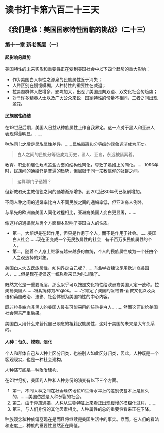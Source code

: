 # 读书打卡第六百二十三天
## 《我们是谁：美国国家特性面临的挑战》（二十三）
### 第十一章 新老断层（一）
#### 起影响的趋势

美国特性的未来实质和重要性正在受到美国社会中以下四个趋势的重大影响：
* 作为美国白人特性之源泉的民族属性近于消失；
* 人种区别在慢慢模糊，人种特性的重要性在减退；
* 拉美裔群体人数增多，影响加大，出现了美国走向双语、双文化社会的趋势；
* 对于许多精英人士以及广大公众来说，国家特性的份量不相同，二者之间出现差距。

#### 民族属性终结

在19世纪后期，美国人日益从种族属性上作自我界定。这一点对于黑人和亚洲人表现得最明显，……

种族同化之后是民族属性差异。……民族隔离和分等级的现象逐渐成为历史。
> 白人之间的民族分等级成为历史，黑人、亚裔，永远被隔离着。

教育、职业和居住地点这些方面的结构性同化，导致了婚姻上的同化。……1956年时，民族间的通婚仍是普遍的趋势，但局限于同一宗教信仰的社群之间。
> 这算哪门子通婚？

但新教和天主教信徒之间的通婚渐渐增多，到20世纪80年代已急剧增加。

不同人种之间的通婚率比白人不同民族之间的通婚率低，但亚洲裔人例外。

与早先的欧洲裔美国人同化过程相比，亚洲裔美国人变白更显著，……

像这样的通婚就从两个方面根本影响了美国白人的性质。
* 第一，大熔炉是在起作用，但只是作用于个人，而不是作用于社会。……美国白人社会……现在正变成一个无民族属性的社会，有千百万多民族属性的个人。
* 第二，随着个人身上继承有越来越多的血统，个人的民族属性成为一个任由个人主观选择的对象。

美国白人失去民族属性，如何界定自己呢？……有些学者建议采用欧洲裔美国人，……但是现在提倡这一统称看来已为时过晚了。

既然文化是一重要断层，那么似乎可以按照文化特性给欧洲裔美国人定一统称。拉美裔美国人……将其统称为Anglos。……它肯定了美国的盎格鲁-新教文化以及英语和英国政治、法律、社会体制为美国特性的中心内容。

既非拉美裔亦非黑人的美国人最有可能采用的统称是白人。……然而这可能给美国社会带来严重后果。

美国白人用什么来替代自己淡忘的祖籍民族属性，这对于美国的未来是大有关系的。

#### 人种：恒久、模糊、淡化

个人和群体自己从人种上区分归类，也被别人如此区分归类，因此，人种既是一个客观现实，也是一种社会建构。

人种还可能是一种政治建构。

在21世纪初，美国的人种和人种身份的演变有以下三个方面。
1. 第一，不同人种之间在社会经济地位和生活水平上的差别仍基本上是恒久的，……美国依然是人种分裂的社会。
2. 第二，由于异族通婚，人种从生物特征上来看正出现缓慢的模糊化过程，……
3. 第三，与人们身份的其他因素相比，人种属性的总的重要性看来正在下降。

种族观念和种族偏见现在是而且将继续是美国生活中的事实。然而，在人们的看法和态度上，种族的重要性显然正在降低。